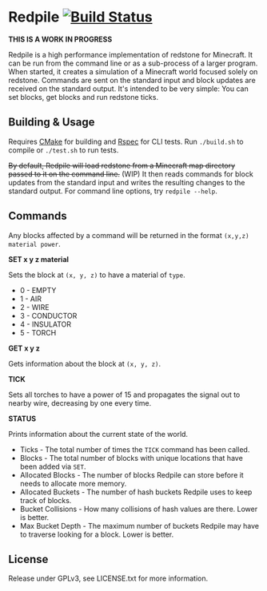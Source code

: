 Redpile [![Build Status](https://travis-ci.org/Nullreff/redpile.svg?branch=master)](https://travis-ci.org/Nullreff/redpile)
=======

**THIS IS A WORK IN PROGRESS**

Redpile is a high performance implementation of redstone for Minecraft.
It can be run from the command line or as a sub-process of a larger program.
When started, it creates a simulation of a Minecraft world focused solely on redstone.
Commands are sent on the standard input and block updates are received on the standard output.
It's intended to be very simple: You can set blocks, get blocks and run redstone ticks.

Building & Usage
----------------

Requires [CMake](http://www.cmake.org/) for building and [Rspec](http://rspec.info/) for CLI tests.
Run `./build.sh` to compile or `./test.sh` to run tests.

~~By default, Redpile will load redstone from a Minecraft map directory passed to it on the command line.~~ (WIP)
It then reads commands for block updates from the standard input and writes the resulting changes to the standard output.
For command line options, try `redpile --help`.

Commands
--------

Any blocks affected by a command will be returned in the format `(x,y,z) material power`.

**SET x y z material**

Sets the block at `(x, y, z)` to have a material of `type`.

* 0 - EMPTY
* 1 - AIR
* 2 - WIRE
* 3 - CONDUCTOR
* 4 - INSULATOR
* 5 - TORCH

**GET x y z**

Gets information about the block at `(x, y, z)`.

**TICK**

Sets all torches to have a power of 15 and propagates the signal out to nearby wire, decreasing by one every time.

**STATUS**

Prints information about the current state of the world.

* Ticks - The total number of times the `TICK` command has been called.
* Blocks -  The total number of blocks with unique locations that have been added via `SET`.
* Allocated Blocks - The number of blocks Redpile can store before it needs to allocate more memory.
* Allocated Buckets - The number of hash buckets Redpile uses to keep track of blocks.
* Bucket Collisions - How many collisions of hash values are there.  Lower is better.
* Max Bucket Depth - The maximum number of buckets Redpile may have to traverse looking for a block.  Lower is better.

License
-------

Release under GPLv3, see LICENSE.txt for more information.


